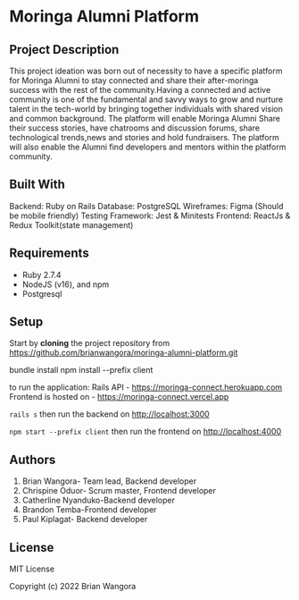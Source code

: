 # Moringa Alumni Platform

##  Project Description

This project ideation was born out of necessity to have a specific platform for Moringa Alumni to stay connected and share their after-moringa success with the rest of the community.Having a connected and active community is one of the fundamental and savvy ways to grow and nurture talent in the tech-world by bringing together individuals with shared vision and common background.
The platform will enable Moringa Alumni Share their success stories, have chatrooms and discussion forums, share technological trends,news and stories and hold fundraisers. The platform will also enable the Alumni find developers and mentors within the platform community.

## Built With

Backend: Ruby on Rails
Database: PostgreSQL
Wireframes: Figma (Should be mobile friendly)
Testing Framework: ​Jest & Minitests
Frontend: ReactJs & Redux Toolkit(state management)

## Requirements


- Ruby 2.7.4
- NodeJS (v16), and npm
- Postgresql

## Setup

Start by **cloning** the project  repository from https://github.com/brianwangora/moringa-alumni-platform.git

bundle install
npm install --prefix client


 to run the application:
 Rails API - https://moringa-connect.herokuapp.com
 Frontend is hosted on - https://moringa-connect.vercel.app 

`rails s` then 
run the backend on [http://localhost:3000](http://localhost:3000)

`npm start --prefix client` then
run the frontend on
[http://localhost:4000](http://localhost:4000)


## Authors
1. Brian Wangora- Team lead, Backend developer
2. Chrispine Oduor- Scrum master, Frontend developer
3. Catherline Nyanduko-Backend developer
4. Brandon Temba-Frontend developer
5. Paul Kiplagat- Backend developer

## License
MIT License

Copyright (c) 2022 Brian Wangora
